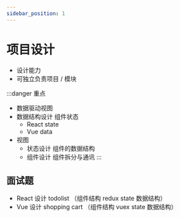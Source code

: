 ```yaml
---
sidebar_position: 1
---
```


# 项目设计
- 设计能力 
- 可独立负责项目 / 模块

:::danger 重点
- 数据驱动视图
- 数据结构设计 组件状态
  - React state
  - Vue data
- 视图 
  - 状态设计 组件的数据结构 
  - 组件设计 组件拆分与通讯
:::

## 面试题 
- React 设计 todolist （组件结构 redux state 数据结构）
- Vue 设计 shopping cart （组件结构 vuex state 数据结构）